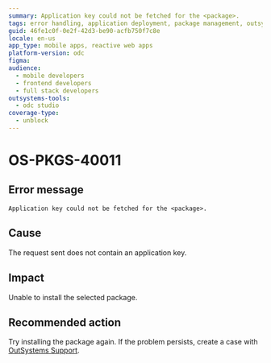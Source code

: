 ```yaml
---
summary: Application key could not be fetched for the <package>.
tags: error handling, application deployment, package management, outsystems platform, support
guid: 46fe1c0f-0e2f-42d3-be90-acfb750f7c8e
locale: en-us
app_type: mobile apps, reactive web apps
platform-version: odc
figma:
audience:
  - mobile developers
  - frontend developers
  - full stack developers
outsystems-tools:
  - odc studio
coverage-type:
  - unblock
---
```


# OS-PKGS-40011

## Error message

`Application key could not be fetched for the <package>.`

## Cause

The request sent does not contain an application key.

## Impact

Unable to install the selected package.

## Recommended action

Try installing the package again.
If the problem persists, create a case with [OutSystems Support](https://www.outsystems.com/support/portal/open-support-case?ErrorCode=OS-PKGS-40011).
